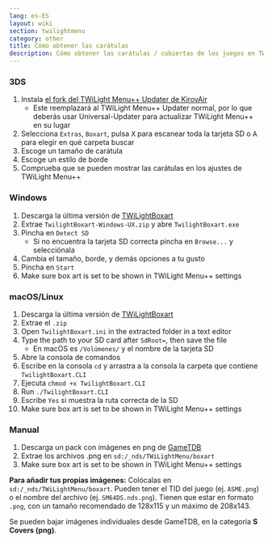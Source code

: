 ```yaml
---
lang: es-ES
layout: wiki
section: twilightmenu
category: other
title: Cómo obtener las carátulas
description: Cómo obtener las carátulas / cubiertas de los juegos en TWiLight Menu++
---
```


### 3DS
1. Instala [el fork del TWiLight Menu++ Updater de KirovAir](https://github.com/KirovAir/TWiLightMenu-Updater/releases)
   - Este reemplazará al TWiLight Menu++ Updater normal, por lo que deberás usar Universal-Updater para actualizar TWiLight Menu++ en su lugar
1. Selecciona `Extras`, `Boxart`, pulsa <kbd class="face">X</kbd> para escanear toda la tarjeta SD o <kbd class="face">A</kbd> para elegir en qué carpeta buscar
1. Escoge un tamaño de carátula
1. Escoge un estilo de borde
1. Comprueba que se pueden mostrar las carátulas en los ajustes de TWiLight Menu++

### Windows
1. Descarga la última versión de [TWiLightBoxart](https://github.com/KirovAir/TwilightBoxart/releases)
1. Extrae `TwilightBoxart-Windows-UX.zip` y abre `TwilightBoxart.exe`
1. Pincha en `Detect SD`
   - Si no encuentra la tarjeta SD correcta pincha en `Browse...` y selecciónala
1. Cambia el tamaño, borde, y demás opciones a tu gusto
1. Pincha en `Start`
1. Make sure box art is set to be shown in TWiLight Menu++ settings

### macOS/Linux
1. Descarga la última versión de [TWiLightBoxart](https://github.com/KirovAir/TwilightBoxart/releases)
1. Extrae el `.zip`
1. Open `TwilightBoxart.ini` in the extracted folder in a text editor
1. Type the path to your SD card after `SdRoot=`, then save the file
   - En macOS es `/Volúmenes/` y el nombre de la tarjeta SD
1. Abre la consola de comandos
1. Escribe en la consola `cd` y arrastra a la consola la carpeta que contiene `TwilightBoxart.CLI`
1. Ejecuta `chmod +x TwilightBoxart.CLI`
1. Run `./TwilightBoxart.CLI`
1. Escribe `Yes` si muestra la ruta correcta de la SD
1. Make sure box art is set to be shown in TWiLight Menu++ settings

### Manual
1. Descarga un pack con imágenes en png de [GameTDB](https://www.gametdb.com/DS/Downloads#cover_packs)
1. Extrae los archivos .png en `sd:/_nds/TWiLightMenu/boxart`
1. Make sure box art is set to be shown in TWiLight Menu++ settings

**Para añadir tus propias imágenes:** Colócalas en `sd:/_nds/TWiLightMenu/boxart`. Pueden tener el TID del juego (ej. `ASME.png`) o el nombre del archivo (ej. `SM64DS.nds.png`). Tienen que estar en formato `.png`, con un tamaño recomendado de 128x115 y un máximo de 208x143.

Se pueden bajar imágenes individuales desde GameTDB, en la categoría **S Covers (png)**.

